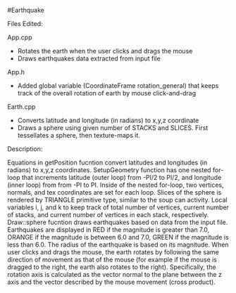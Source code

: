 #Earthquake

Files Edited:

App.cpp
- Rotates the earth when the user clicks and drags the mouse
- Draws earthquakes data extracted from input file

App.h
- Added global variable (CoordinateFrame rotation_general) that keeps track of the overall rotation of earth by mouse click-and-drag

Earth.cpp
- Converts latitude and longitude (in radians) to x,y,z coordinate
- Draws a sphere using given number of STACKS and SLICES. First tessellates a sphere, then texture-maps it. 

Description:

Equations in getPosition fucntion convert latitudes and longitudes (in radians) to x,y,z coordinates.
SetupGeometry function has one nested for-loop that increments latitude (outer loop) from -PI/2 to PI/2, and longitude (inner loop) from from -PI to PI.
Inside of the nested for-loop, two vertices, normals, and tex coordinates are set for each loop.
Slices of the sphere is rendered by TRIANGLE primitive type, similar to the soup can activity.
Local variables i, j, and k to keep track of total number of vertices, current number of stacks, and current number of vertices in each stack, respectively.
Draw::sphere fucntion draws earthquakes based on data from the input file.
Earthquakes are displayed in RED if the magnitude is greater than 7.0, ORANGE if the magnitude is between 6.0 and 7.0, GREEN if the magnitude is less than 6.0.
The radius of the earthquake is based on its magnitude.
When user clicks and drags the mouse, the earth rotates by following the same direction of movement as that of the mouse (for example if the mouse is dragged to the right, the earth also rotates to the right).
Specifically, the rotation axis is calculated as the vector normal to the plane between the z axis and the vector described by the mouse movement (cross product). 

